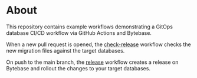 # About
This repository contains example workflows demonstrating a GitOps database CI/CD workflow via GitHub Actions and Bytebase.

When a new pull request is opened, the [check-release](./.github/workflows/bytebase-check-release.yml) workflow checks the new migration files against the target databases.

On push to the main branch, the [release](./.github/workflows/bytebase-release-cicd.yml) workflow creates a release on Bytebase and rollout the changes to your target databases.
